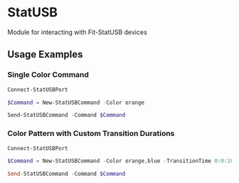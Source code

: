 # StatUSB

Module for interacting with Fit-StatUSB devices

## Usage Examples

### Single Color Command

```PowerShell
Connect-StatUSBPort

$Command = New-StatUSBCommand -Color orange

Send-StatUSBCommand -Command $Command
```

### Color Pattern with Custom Transition Durations

```PowerShell
Connect-StatUSBPort

$Command = New-StatUSBCommand -Color orange,blue -TransitionTime 0:0:10,0:1:0

Send-StatUSBCommand -Command $Command
```
